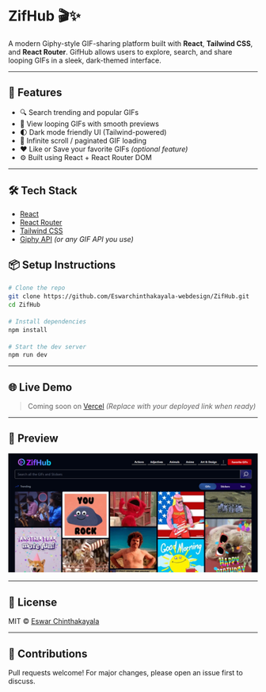 # ZifHub 🎬✨

A modern Giphy-style GIF-sharing platform built with **React**, **Tailwind CSS**, and **React Router**. GifHub allows users to explore, search, and share looping GIFs in a sleek, dark-themed interface.

---

## 🚀 Features

- 🔍 Search trending and popular GIFs  
- 🎥 View looping GIFs with smooth previews  
- 🌓 Dark mode friendly UI (Tailwind-powered)  
- 🔁 Infinite scroll / paginated GIF loading  
- ❤️ Like or Save your favorite GIFs *(optional feature)*  
- ⚙️ Built using React + React Router DOM  

---

## 🛠 Tech Stack

- [React](https://reactjs.org/)
- [React Router](https://reactrouter.com/)
- [Tailwind CSS](https://tailwindcss.com/)
- [Giphy API](https://developers.giphy.com/) *(or any GIF API you use)*

## 📦 Setup Instructions

```bash
# Clone the repo
git clone https://github.com/Eswarchinthakayala-webdesign/ZifHub.git
cd ZifHub

# Install dependencies
npm install

# Start the dev server
npm run dev
```

---

## 🌐 Live Demo

> Coming soon on [Vercel](https://vercel.com/)
> *(Replace with your deployed link when ready)*

---

## 📸 Preview

![GifHub Preview](./public/preview.png)

---

## 📄 License

MIT © [Eswar Chinthakayala](https://github.com/Eswarchinthakayala-webdesign)

---

## 🙌 Contributions

Pull requests welcome! For major changes, please open an issue first to discuss.
